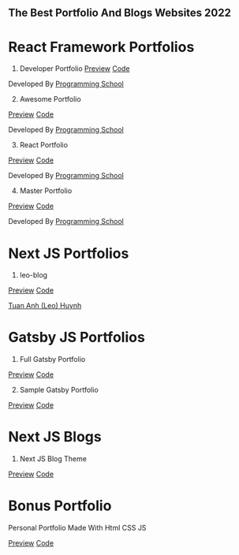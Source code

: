 ## The Best Portfolio And Blogs Websites 2022

# React Framework Portfolios

1. Developer Portfolio
[Preview](https://mohamed-ehab-portfolio-vercel.app)
[Code](https://github.com/Programming-School-Pro/Developer-Portfolio)

Developed By [Programming School](https://github.com/Programming-School-Pro)

2. Awesome Portfolio 

[Preview](https://awesome-portfolio-sepia.vercel.app/)
[Code](https://github.com/Programming-School-Pro/Awesome-Portfolio)

Developed By [Programming School](https://github.com/Programming-School-Pro)

3. React Portfolio


[Preview](https://react-portfolio-one-eosin.vercel.app/)
[Code](https://github.com/Programming-School-Pro/React-Portfolio)

Developed By [Programming School](https://github.com/Programming-School-Pro)

4. Master Portfolio


[Preview](http://master-portfolio-mu.vercel.app/)
[Code](https://github.com/Programming-School-Pro/Master-Portfolio)

Developed By [Programming School](https://github.com/Programming-School-Pro)

# Next JS Portfolios

1. leo-blog

[Preview](https://leohuynh.dev/)
[Code](https://github.com/Programming-School-Pro/leo-blog)

[Tuan Anh (Leo) Huynh](https://github.com/hta218)

# Gatsby JS Portfolios

1. Full Gatsby Portfolio


[Preview](https://full-portfolio-made-with-gatsby.vercel.app/)
[Code](https://github.com/Programming-School-Pro/Full-Portfolio-Made-with-Gatsby)

2. Sample Gatsby Portfolio


[Preview](http://gatsby-portfolio-website-lake.vercel.app/)
[Code](https://github.com/Programing-School/Gatsby-Portfolio-Website)

# Next JS Blogs

1. Next JS Blog Theme


[Preview](https://programming-school-blog.vercel.app/)
[Code](https://github.com/Programing-School/nextjs-blog-theme)

# Bonus Portfolio
Personal Portfolio Made With Html CSS JS


[Preview](https://programming-school-pro.github.io/Personal-Portfolio-Website/)
[Code](https://github.com/Programming-School-Pro/Personal-Portfolio-Website)